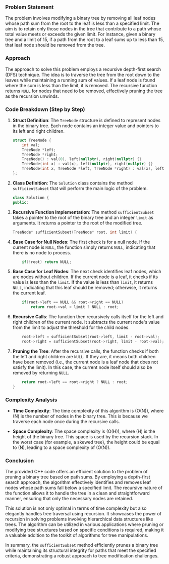 

### Problem Statement
The problem involves modifying a binary tree by removing all leaf nodes whose path sum from the root to the leaf is less than a specified limit. The aim is to retain only those nodes in the tree that contribute to a path whose total value meets or exceeds the given limit. For instance, given a binary tree and a limit of 15, if a path from the root to a leaf sums up to less than 15, that leaf node should be removed from the tree.

### Approach
The approach to solve this problem employs a recursive depth-first search (DFS) technique. The idea is to traverse the tree from the root down to the leaves while maintaining a running sum of values. If a leaf node is found where the sum is less than the limit, it is removed. The recursive function returns `NULL` for nodes that need to be removed, effectively pruning the tree as the recursion unwinds.

### Code Breakdown (Step by Step)

1. **Struct Definition**:
   The `TreeNode` structure is defined to represent nodes in the binary tree. Each node contains an integer value and pointers to its left and right children.

   ```cpp
   struct TreeNode {
       int val;
       TreeNode *left;
       TreeNode *right;
       TreeNode() : val(0), left(nullptr), right(nullptr) {}
       TreeNode(int x) : val(x), left(nullptr), right(nullptr) {}
       TreeNode(int x, TreeNode *left, TreeNode *right) : val(x), left(left), right(right) {}
   };
   ```

2. **Class Definition**:
   The `Solution` class contains the method `sufficientSubset` that will perform the main logic of the problem.

   ```cpp
   class Solution {
   public:
   ```

3. **Recursive Function Implementation**:
   The method `sufficientSubset` takes a pointer to the root of the binary tree and an integer `limit` as arguments. It returns a pointer to the root of the modified tree.

   ```cpp
   TreeNode* sufficientSubset(TreeNode* root, int limit) {
   ```

4. **Base Case for Null Nodes**:
   The first check is for a null node. If the current node is `NULL`, the function simply returns `NULL`, indicating that there is no node to process.

   ```cpp
       if(!root) return NULL;
   ```

5. **Base Case for Leaf Nodes**:
   The next check identifies leaf nodes, which are nodes without children. If the current node is a leaf, it checks if its value is less than the `limit`. If the value is less than `limit`, it returns `NULL`, indicating that this leaf should be removed; otherwise, it returns the current leaf.

   ```cpp
       if(root->left == NULL && root->right == NULL)
           return root->val < limit ? NULL : root;
   ```

6. **Recursive Calls**:
   The function then recursively calls itself for the left and right children of the current node. It subtracts the current node's value from the limit to adjust the threshold for the child nodes.

   ```cpp
       root->left = sufficientSubset(root->left, limit - root->val);
       root->right = sufficientSubset(root->right, limit - root->val);
   ```

7. **Pruning the Tree**:
   After the recursive calls, the function checks if both the left and right children are `NULL`. If they are, it means both children have been removed (i.e., the current node is a leaf node that does not satisfy the limit). In this case, the current node itself should also be removed by returning `NULL`.

   ```cpp
       return root->left == root->right ? NULL : root;
   }
   ```

### Complexity Analysis
- **Time Complexity**: The time complexity of this algorithm is \(O(N)\), where \(N\) is the number of nodes in the binary tree. This is because we traverse each node once during the recursive calls.
  
- **Space Complexity**: The space complexity is \(O(H)\), where \(H\) is the height of the binary tree. This space is used by the recursion stack. In the worst case (for example, a skewed tree), the height could be equal to \(N\), leading to a space complexity of \(O(N)\).

### Conclusion
The provided C++ code offers an efficient solution to the problem of pruning a binary tree based on path sums. By employing a depth-first search approach, the algorithm effectively identifies and removes leaf nodes whose path sums fall below a specified limit. The recursive nature of the function allows it to handle the tree in a clean and straightforward manner, ensuring that only the necessary nodes are retained.

This solution is not only optimal in terms of time complexity but also elegantly handles tree traversal using recursion. It showcases the power of recursion in solving problems involving hierarchical data structures like trees. The algorithm can be utilized in various applications where pruning or modifying tree structures based on specific conditions is required, making it a valuable addition to the toolkit of algorithms for tree manipulations.

In summary, the `sufficientSubset` method efficiently prunes a binary tree while maintaining its structural integrity for paths that meet the specified criteria, demonstrating a robust approach to tree modification challenges.
